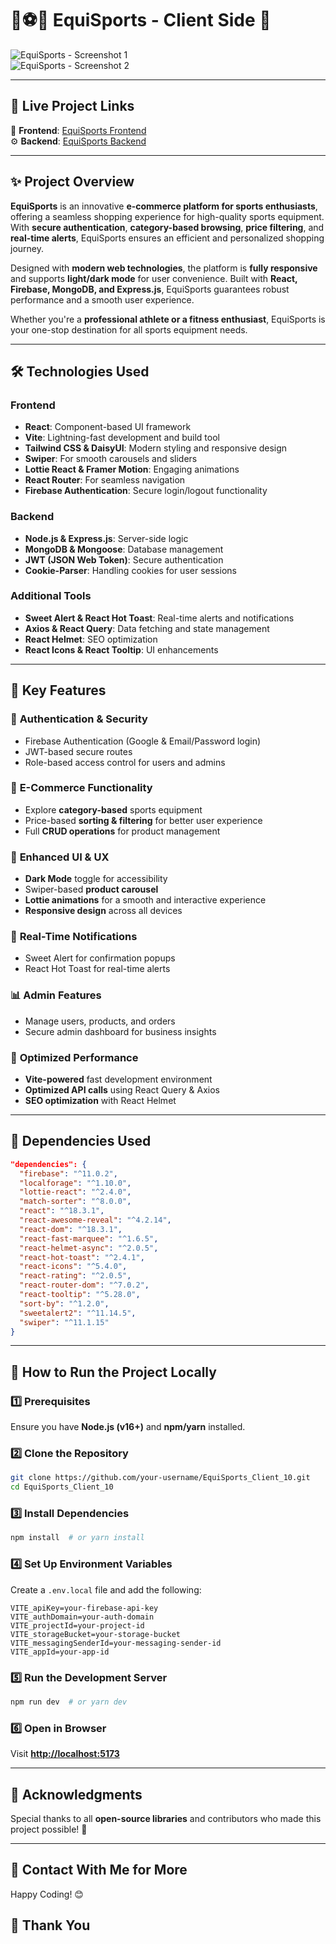 
# 🏀⚽🎾 EquiSports - Client Side 🚀  

![EquiSports - Screenshot 1](https://i.ibb.co/LXHdMPSz/Screenshot-1.png)  
![EquiSports - Screenshot 2](https://i.ibb.co/Djrzsb3/Screenshot-2.png)  

---

## 🔗 Live Project Links  

🎨 **Frontend**: [EquiSports Frontend](https://equi-sports-414e7.web.app/)  
⚙️ **Backend**: [EquiSports Backend](https://b10-a10-equi-sports-server.vercel.app/)  

---

## ✨ Project Overview  

**EquiSports** is an innovative **e-commerce platform for sports enthusiasts**, offering a seamless shopping experience for high-quality sports equipment. With **secure authentication**, **category-based browsing**, **price filtering**, and **real-time alerts**, EquiSports ensures an efficient and personalized shopping journey.  

Designed with **modern web technologies**, the platform is **fully responsive** and supports **light/dark mode** for user convenience. Built with **React, Firebase, MongoDB, and Express.js**, EquiSports guarantees robust performance and a smooth user experience.  

Whether you're a **professional athlete or a fitness enthusiast**, EquiSports is your one-stop destination for all sports equipment needs.  

---

## 🛠️ Technologies Used  

### **Frontend**  
- **React**: Component-based UI framework  
- **Vite**: Lightning-fast development and build tool  
- **Tailwind CSS & DaisyUI**: Modern styling and responsive design  
- **Swiper**: For smooth carousels and sliders  
- **Lottie React & Framer Motion**: Engaging animations  
- **React Router**: For seamless navigation  
- **Firebase Authentication**: Secure login/logout functionality  

### **Backend**  
- **Node.js & Express.js**: Server-side logic  
- **MongoDB & Mongoose**: Database management  
- **JWT (JSON Web Token)**: Secure authentication  
- **Cookie-Parser**: Handling cookies for user sessions  

### **Additional Tools**  
- **Sweet Alert & React Hot Toast**: Real-time alerts and notifications  
- **Axios & React Query**: Data fetching and state management  
- **React Helmet**: SEO optimization  
- **React Icons & React Tooltip**: UI enhancements  

---

## 🌟 Key Features  

### 🔐 **Authentication & Security**  
- Firebase Authentication (Google & Email/Password login)  
- JWT-based secure routes  
- Role-based access control for users and admins  

### 🛒 **E-Commerce Functionality**  
- Explore **category-based** sports equipment  
- Price-based **sorting & filtering** for better user experience  
- Full **CRUD operations** for product management  

### 🎨 **Enhanced UI & UX**  
- **Dark Mode** toggle for accessibility  
- Swiper-based **product carousel**  
- **Lottie animations** for a smooth and interactive experience  
- **Responsive design** across all devices  

### 📢 **Real-Time Notifications**  
- Sweet Alert for confirmation popups  
- React Hot Toast for real-time alerts  

### 📊 **Admin Features**  
- Manage users, products, and orders  
- Secure admin dashboard for business insights  

### 🔄 **Optimized Performance**  
- **Vite-powered** fast development environment  
- **Optimized API calls** using React Query & Axios  
- **SEO optimization** with React Helmet  

---

## 📜 Dependencies Used  

```json
"dependencies": {
  "firebase": "^11.0.2",
  "localforage": "^1.10.0",
  "lottie-react": "^2.4.0",
  "match-sorter": "^8.0.0",
  "react": "^18.3.1",
  "react-awesome-reveal": "^4.2.14",
  "react-dom": "^18.3.1",
  "react-fast-marquee": "^1.6.5",
  "react-helmet-async": "^2.0.5",
  "react-hot-toast": "^2.4.1",
  "react-icons": "^5.4.0",
  "react-rating": "^2.0.5",
  "react-router-dom": "^7.0.2",
  "react-tooltip": "^5.28.0",
  "sort-by": "^1.2.0",
  "sweetalert2": "^11.14.5",
  "swiper": "^11.1.15"
}
```

---

## 🚀 How to Run the Project Locally  

### 1️⃣ Prerequisites  
Ensure you have **Node.js (v16+)** and **npm/yarn** installed.  

### 2️⃣ Clone the Repository  
```sh
git clone https://github.com/your-username/EquiSports_Client_10.git
cd EquiSports_Client_10
```

### 3️⃣ Install Dependencies  
```sh
npm install  # or yarn install
```

### 4️⃣ Set Up Environment Variables  
Create a `.env.local` file and add the following:  

```env
VITE_apiKey=your-firebase-api-key
VITE_authDomain=your-auth-domain
VITE_projectId=your-project-id
VITE_storageBucket=your-storage-bucket
VITE_messagingSenderId=your-messaging-sender-id
VITE_appId=your-app-id
```

### 5️⃣ Run the Development Server  
```sh
npm run dev  # or yarn dev
```

### 6️⃣ Open in Browser  
Visit **[http://localhost:5173](http://localhost:5173)**  

---

## 🙌 Acknowledgments  

Special thanks to all **open-source libraries** and contributors who made this project possible! 💜  

---

## 📧 Contact With Me for More
Happy Coding! 😊

## 🤝 Thank You
